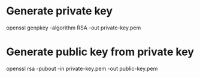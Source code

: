 # Generate private key
openssl genpkey -algorithm RSA -out private-key.pem

# Generate public key from private key
openssl rsa -pubout -in private-key.pem -out public-key.pem
